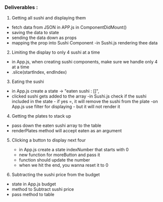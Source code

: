 ### Deliverables :

1. Getting all sushi and displaying them
  - fetch data from JSON in APP.js in ComponentDidMount()
  - saving the data to state
  - sending the data down as props
  - mapping the prop into Sushi Component
  -in Sushi.js rendering thee data

2. Limiting the display to only 4 sushi at a time
  - in App.js, when creating sushi components, make sure we handle only 4 at a time
  - .slice(startIndex, endIndex)

3. Eating the sushi
  - in App.js create a state -> "eaten sushi : []",
  - clicked sushi gets added to the array
  -in  Sushi.js check if the sushi included in the state - if yes =, it will remove the sushi from the plate
  -on App.js use filter for displaying - but it will not render it

4. Getting the  plates to stack up
  - pass down the eaten sushi array to the table
  - renderPlates method will accept eaten as an argument

5. Clicking a button to display next four
   - in App.js create a state indexNumber that starts with 0
   - new function for moreButton and pass it
   - function should update the number
   - when we hit the end, you wanna reset it to 0

 6. Subtracting the sushi price from the budget
   - state in App.js budget
   - method to Subtract  sushi price
   -  pass method to table
